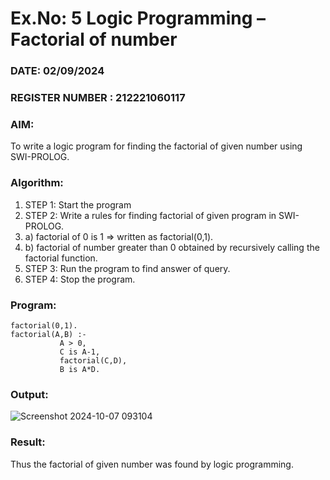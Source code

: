 # Ex.No: 5   Logic Programming – Factorial of number   
### DATE:  02/09/2024                                                                          
### REGISTER NUMBER : 212221060117
### AIM: 
To  write  a logic program for finding the factorial of given number using SWI-PROLOG. 
### Algorithm:
1. STEP 1: Start the program
2. STEP 2:  Write a rules for finding factorial of given program in SWI-PROLOG.
3.   a)	factorial of 0 is 1 => written as factorial(0,1).
4.   b)	factorial of number greater than 0 obtained by recursively calling the factorial    function.
5. STEP 3: Run the program  to find answer of  query.
6. STEP 4: Stop the program.

### Program:
```
factorial(0,1).
factorial(A,B) :-  
           A > 0, 
           C is A-1,
           factorial(C,D),
           B is A*D.
```


### Output:

![Screenshot 2024-10-07 093104](https://github.com/user-attachments/assets/bcec130b-2d58-40d7-93cb-a4280ffbe8cc)




### Result:
Thus the factorial of given number was found by logic programming. 
